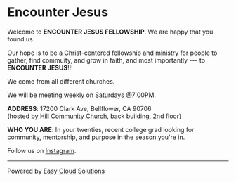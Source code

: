 # Encounter Jesus

Welcome to **ENCOUNTER JESUS FELLOWSHIP**. We are happy that you found us. 

Our hope is to be a Christ-centered fellowship and ministry for people to gather, find commuity, and grow in faith, and most importantly --- to **ENCOUNTER JESUS**!!!

We come from all different churches.

We will be meeting weekly on Saturdays @7:00PM.

**ADDRESS**: 17200 Clark Ave, Bellflower, CA 90706    
(hosted by <a href="https://hillcc.org" target="_blank">Hill Community Church</a>, back building, 2nd floor)

**WHO YOU ARE**: In your twenties, recent college grad looking for community, mentorship, and purpose in the season you're in.

Follow us on <a href="https://www.instagram.com/encounterjesus__/)" target="_blank">Instagram</a>.

***

Powered by <a href="https://easycloudsolutions.com" target="_blank">Easy Cloud Solutions</a>
